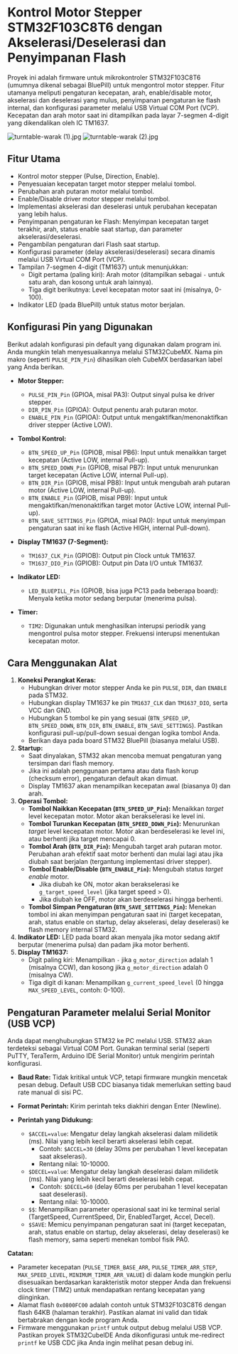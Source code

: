 # Kontrol Motor Stepper STM32F103C8T6 dengan Akselerasi/Deselerasi dan Penyimpanan Flash

Proyek ini adalah firmware untuk mikrokontroler STM32F103C8T6 (umumnya dikenal sebagai BluePill) untuk mengontrol motor stepper. Fitur utamanya meliputi pengaturan kecepatan, arah, enable/disable motor, akselerasi dan deselerasi yang mulus, penyimpanan pengaturan ke flash internal, dan konfigurasi parameter melalui USB Virtual COM Port (VCP). Kecepatan dan arah motor saat ini ditampilkan pada layar 7-segmen 4-digit yang dikendalikan oleh IC TM1637.

<!-- [title](https://www.example.com) -->


![turntable-warak (1).jpg](https://github.com/yuuahmad-aii/turntable-warak-c8t6/blob/ddb2357697330bfb17e6dda4644764bab31d2d37/turntable-warak%20(1).jpg)
![turntable-warak (2).jpg](https://github.com/yuuahmad-aii/turntable-warak-c8t6/blob/6aa412e21622da010dca6b34cc4982bb0669dbf2/turntable-warak%20(2).jpg)

## Fitur Utama

* Kontrol motor stepper (Pulse, Direction, Enable).
* Penyesuaian kecepatan target motor stepper melalui tombol.
* Perubahan arah putaran motor melalui tombol.
* Enable/Disable driver motor stepper melalui tombol.
* Implementasi akselerasi dan deselerasi untuk perubahan kecepatan yang lebih halus.
* Penyimpanan pengaturan ke Flash: Menyimpan kecepatan target terakhir, arah, status enable saat startup, dan parameter akselerasi/deselerasi.
* Pengambilan pengaturan dari Flash saat startup.
* Konfigurasi parameter (delay akselerasi/deselerasi) secara dinamis melalui USB Virtual COM Port (VCP).
* Tampilan 7-segmen 4-digit (TM1637) untuk menunjukkan:
    * Digit pertama (paling kiri): Arah motor (ditampilkan sebagai `-` untuk satu arah, dan kosong untuk arah lainnya).
    * Tiga digit berikutnya: Level kecepatan motor saat ini (misalnya, 0-100).
* Indikator LED (pada BluePill) untuk status motor berjalan.

## Konfigurasi Pin yang Digunakan

Berikut adalah konfigurasi pin default yang digunakan dalam program ini. Anda mungkin telah menyesuaikannya melalui STM32CubeMX. Nama pin makro (seperti `PULSE_PIN_Pin`) dihasilkan oleh CubeMX berdasarkan label yang Anda berikan.

* **Motor Stepper:**
    * `PULSE_PIN_Pin` (GPIOA, misal PA3): Output sinyal pulsa ke driver stepper.
    * `DIR_PIN_Pin` (GPIOA): Output penentu arah putaran motor.
    * `ENABLE_PIN_Pin` (GPIOA): Output untuk mengaktifkan/menonaktifkan driver stepper (Active LOW).
* **Tombol Kontrol:**
    * `BTN_SPEED_UP_Pin` (GPIOB, misal PB6): Input untuk menaikkan target kecepatan (Active LOW, internal Pull-up).
    * `BTN_SPEED_DOWN_Pin` (GPIOB, misal PB7): Input untuk menurunkan target kecepatan (Active LOW, internal Pull-up).
    * `BTN_DIR_Pin` (GPIOB, misal PB8): Input untuk mengubah arah putaran motor (Active LOW, internal Pull-up).
    * `BTN_ENABLE_Pin` (GPIOB, misal PB9): Input untuk mengaktifkan/menonaktifkan target motor (Active LOW, internal Pull-up).
    * `BTN_SAVE_SETTINGS_Pin` (GPIOA, misal PA0): Input untuk menyimpan pengaturan saat ini ke flash (Active HIGH, internal Pull-down).
* **Display TM1637 (7-Segment):**
    * `TM1637_CLK_Pin` (GPIOB): Output pin Clock untuk TM1637.
    * `TM1637_DIO_Pin` (GPIOB): Output pin Data I/O untuk TM1637.
* **Indikator LED:**
    * `LED_BLUEPILL_Pin` (GPIOB, bisa juga PC13 pada beberapa board): Menyala ketika motor sedang berputar (menerima pulsa).

* **Timer:**
    * `TIM2`: Digunakan untuk menghasilkan interupsi periodik yang mengontrol pulsa motor stepper. Frekuensi interupsi menentukan kecepatan motor.

## Cara Menggunakan Alat

1.  **Koneksi Perangkat Keras:**
    * Hubungkan driver motor stepper Anda ke pin `PULSE`, `DIR`, dan `ENABLE` pada STM32.
    * Hubungkan display TM1637 ke pin `TM1637_CLK` dan `TM1637_DIO`, serta VCC dan GND.
    * Hubungkan 5 tombol ke pin yang sesuai (`BTN_SPEED_UP`, `BTN_SPEED_DOWN`, `BTN_DIR`, `BTN_ENABLE`, `BTN_SAVE_SETTINGS`). Pastikan konfigurasi pull-up/pull-down sesuai dengan logika tombol Anda.
    * Berikan daya pada board STM32 BluePill (biasanya melalui USB).
2.  **Startup:**
    * Saat dinyalakan, STM32 akan mencoba memuat pengaturan yang tersimpan dari flash memory.
    * Jika ini adalah penggunaan pertama atau data flash korup (checksum error), pengaturan default akan dimuat.
    * Display TM1637 akan menampilkan kecepatan awal (biasanya 0) dan arah.
3.  **Operasi Tombol:**
    * **Tombol Naikkan Kecepatan (`BTN_SPEED_UP_Pin`):** Menaikkan *target* level kecepatan motor. Motor akan berakselerasi ke level ini.
    * **Tombol Turunkan Kecepatan (`BTN_SPEED_DOWN_Pin`):** Menurunkan *target* level kecepatan motor. Motor akan berdeselerasi ke level ini, atau berhenti jika target mencapai 0.
    * **Tombol Arah (`BTN_DIR_Pin`):** Mengubah target arah putaran motor. Perubahan arah efektif saat motor berhenti dan mulai lagi atau jika diubah saat berjalan (tergantung implementasi driver stepper).
    * **Tombol Enable/Disable (`BTN_ENABLE_Pin`):** Mengubah status *target enable* motor.
        * Jika diubah ke ON, motor akan berakselerasi ke `g_target_speed_level` (jika target speed > 0).
        * Jika diubah ke OFF, motor akan berdeselerasi hingga berhenti.
    * **Tombol Simpan Pengaturan (`BTN_SAVE_SETTINGS_Pin`):** Menekan tombol ini akan menyimpan pengaturan saat ini (target kecepatan, arah, status enable on startup, delay akselerasi, delay deselerasi) ke flash memory internal STM32.
4.  **Indikator LED:** LED pada board akan menyala jika motor sedang aktif berputar (menerima pulsa) dan padam jika motor berhenti.
5.  **Display TM1637:**
    * Digit paling kiri: Menampilkan `-` jika `g_motor_direction` adalah 1 (misalnya CCW), dan kosong jika `g_motor_direction` adalah 0 (misalnya CW).
    * Tiga digit di kanan: Menampilkan `g_current_speed_level` (0 hingga `MAX_SPEED_LEVEL`, contoh: 0-100).

## Pengaturan Parameter melalui Serial Monitor (USB VCP)

Anda dapat menghubungkan STM32 ke PC melalui USB. STM32 akan terdeteksi sebagai Virtual COM Port. Gunakan terminal serial (seperti PuTTY, TeraTerm, Arduino IDE Serial Monitor) untuk mengirim perintah konfigurasi.

* **Baud Rate:** Tidak kritikal untuk VCP, tetapi firmware mungkin mencetak pesan debug. Default USB CDC biasanya tidak memerlukan setting baud rate manual di sisi PC.
* **Format Perintah:** Kirim perintah teks diakhiri dengan Enter (Newline).

* **Perintah yang Didukung:**
    * `$ACCEL=value`: Mengatur delay langkah akselerasi dalam milidetik (ms). Nilai yang lebih kecil berarti akselerasi lebih cepat.
        * Contoh: `$ACCEL=30` (delay 30ms per perubahan 1 level kecepatan saat akselerasi).
        * Rentang nilai: 10-10000.
    * `$DECEL=value`: Mengatur delay langkah deselerasi dalam milidetik (ms). Nilai yang lebih kecil berarti deselerasi lebih cepat.
        * Contoh: `$DECEL=60` (delay 60ms per perubahan 1 level kecepatan saat deselerasi).
        * Rentang nilai: 10-10000.
    * `$$`: Menampilkan parameter operasional saat ini ke terminal serial (TargetSpeed, CurrentSpeed, Dir, EnabledTarget, Accel, Decel).
    * `$SAVE`: Memicu penyimpanan pengaturan saat ini (target kecepatan, arah, status enable on startup, delay akselerasi, delay deselerasi) ke flash memory, sama seperti menekan tombol fisik PA0.

**Catatan:**
* Parameter kecepatan (`PULSE_TIMER_BASE_ARR`, `PULSE_TIMER_ARR_STEP`, `MAX_SPEED_LEVEL`, `MINIMUM_TIMER_ARR_VALUE`) di dalam kode mungkin perlu disesuaikan berdasarkan karakteristik motor stepper Anda dan frekuensi clock timer (TIM2) untuk mendapatkan rentang kecepatan yang diinginkan.
* Alamat flash `0x0800FC00` adalah contoh untuk STM32F103C8T6 dengan flash 64KB (halaman terakhir). Pastikan alamat ini valid dan tidak bertabrakan dengan kode program Anda.
* Firmware menggunakan `printf` untuk output debug melalui USB VCP. Pastikan proyek STM32CubeIDE Anda dikonfigurasi untuk me-redirect `printf` ke USB CDC jika Anda ingin melihat pesan debug ini.
